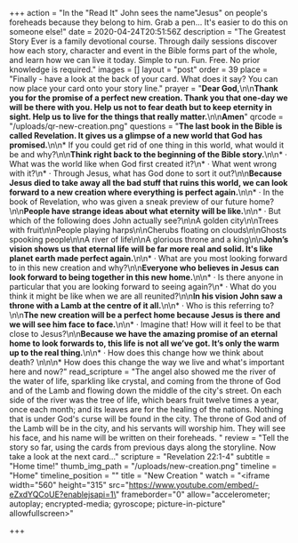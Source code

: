 +++
action = "In the \"Read It\" John sees the name\"Jesus\" on people's foreheads because they belong to him.  Grab a pen... It's easier to do this on someone else!"
date = 2020-04-24T20:51:56Z
description = "The Greatest Story Ever is a family devotional course.  Through daily sessions discover how each story, character and event in the Bible forms part of the whole, and learn how we can live it today. Simple to run. Fun. Free. No prior knowledge is required."
images = []
layout = "post"
order = 39
place = "Finally - have a look at the back of your card. What does it say? You can now place your card onto your story line."
prayer = "**Dear God,**\n\n**Thank you for the promise of a perfect new creation. Thank you that one-day we will be there with you. Help us not to fear death but to keep eternity in sight. Help us to live for the things that really matter.**\n\n**Amen**"
qrcode = "/uploads/qr-new-creation.png"
questions = "**The last book in the Bible is called Revelation. It gives us a glimpse of a new world that God has promised.**\n\n* If you could get rid of one thing in this world, what would it be and why?\n\n**Think right back to the beginning of the Bible story.**\n\n* · What was the world like when God first created it?\n* · What went wrong with it?\n* · Through Jesus, what has God done to sort it out?\n\n**Because Jesus died to take away all the bad stuff that ruins this world, we can look forward to a new creation where everything is perfect again.**\n\n* · In the book of Revelation, who was given a sneak preview of our future home?\n\n**People have strange ideas about what eternity will be like.**\n\n* · But which of the following does John actually see?\n\nA golden city\n\nTrees with fruit\n\nPeople playing harps\n\nCherubs floating on clouds\n\nGhosts spooking people\n\nA river of life\n\nA glorious throne and a king\n\n**John’s vision shows us that eternal life will be far more real and solid. It's like planet earth made perfect again.**\n\n* · What are you most looking forward to in this new creation and why?\n\n**Everyone who believes in Jesus can look forward to being together in this new home.**\n\n* · Is there anyone in particular that you are looking forward to seeing again?\n* · What do you think it might be like when we are all reunited?\n\n**In his vision John saw a throne with a Lamb at the centre of it all.**\n\n* · Who is this referring to?\n\n**The new creation will be a perfect home because Jesus is there and we will see him face to face.**\n\n* · Imagine that! How will it feel to be that close to Jesus?\n\n**Because we have the amazing promise of an eternal home to look forwards to, this life is not all we’ve got. It’s only the warm up to the real thing.**\n\n* · How does this change how we think about death? \n\n\n* How does this change the way we live and what's important here and now?"
read_scripture = "The angel also showed me the river of the water of life, sparkling like crystal, and coming from the throne of God and of the Lamb and flowing down the middle of the city's street. On each side of the river was the tree of life, which bears fruit twelve times a year, once each month; and its leaves are for the healing of the nations. Nothing that is under God's curse will be found in the city. The throne of God and of the Lamb will be in the city, and his servants will worship him. They will see his face, and his name will be written on their foreheads. "
review = "Tell the story so far, using the cards from previous days along the storyline. Now take a look at the next card…"
scripture = "Revelation 22:1-4"
subtitle = "Home time!"
thumb_img_path = "/uploads/new-creation.png"
timeline = "Home"
timeline_position = ""
title = "New Creation "
watch = "<iframe width=\"560\" height=\"315\" src=\"https://www.youtube.com/embed/-eZxdYQCoUE?enablejsapi=1\" frameborder=\"0\" allow=\"accelerometer; autoplay; encrypted-media; gyroscope; picture-in-picture\" allowfullscreen></iframe>"

+++
